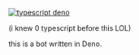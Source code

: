 [![typescript deno](https://github-readme-stats.vercel.app/api/top-langs/?username=arc-zen&langs_count=5&theme=radical)]()

(i knew 0 typescript before this LOL)

this is a bot written in Deno.

